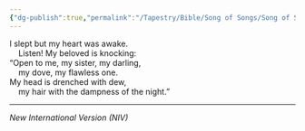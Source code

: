 ```yaml
---
{"dg-publish":true,"permalink":"/Tapestry/Bible/Song of Songs/Song of Songs 5_2/","title":"Song of Songs 5:2","hide":true,"tags":["bible-verse","bible-verse"],"dgHomeLink":true,"dgShowLocalGraph":true,"dgEnableSearch":true}
---
```


I slept but my heart was awake.  
    Listen! My beloved is knocking:  
“Open to me, my sister, my darling,  
    my dove, my flawless one.  
My head is drenched with dew,  
    my hair with the dampness of the night.”

---
*New International Version (NIV)*